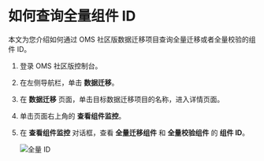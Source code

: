 # 如何查询全量组件 ID

本文为您介绍如何通过 OMS 社区版数据迁移项目查询全量迁移或者全量校验的组件 ID。

1. 登录 OMS 社区版控制台。

2. 在左侧导航栏，单击 **数据迁移**。

3. 在 **数据迁移** 页面，单击目标数据迁移项目的名称，进入详情页面。

4. 单击页面右上角的 **查看组件监控**。

5. 在 **查看组件监控** 对话框，查看 **全量迁移组件** 和 **全量校验组件** 的 **组件 ID**。

    ![全量 ID](https://obbusiness-private.oss-cn-shanghai.aliyuncs.com/doc/img/oms/oms-enterprise/%E5%85%A8%E9%87%8F%20ID.png)